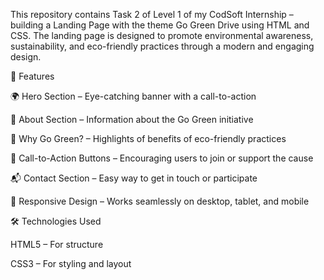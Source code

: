 This repository contains Task 2 of Level 1 of my CodSoft Internship – building a Landing Page with the theme Go Green Drive using HTML and CSS.
The landing page is designed to promote environmental awareness, sustainability, and eco-friendly practices through a modern and engaging design.

📌 Features

🌍 Hero Section – Eye-catching banner with a call-to-action

📖 About Section – Information about the Go Green initiative

🌿 Why Go Green? – Highlights of benefits of eco-friendly practices

📢 Call-to-Action Buttons – Encouraging users to join or support the cause

📬 Contact Section – Easy way to get in touch or participate

📱 Responsive Design – Works seamlessly on desktop, tablet, and mobile

🛠️ Technologies Used

HTML5 – For structure

CSS3 – For styling and layout
